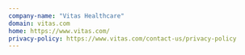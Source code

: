 ```yaml
---
company-name: "Vitas Healthcare"
domain: vitas.com
home: https://www.vitas.com/
privacy-policy: https://www.vitas.com/contact-us/privacy-policy
---
```




